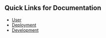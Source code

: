 ## Quick Links for Documentation
- [User](https://github.com/ialmani/EVE/blob/master/Documentation/User.md)
- [Deployment](https://github.com/ialmani/EVE/blob/master/Documentation/Deployment.md)
- [Development](https://github.com/ialmani/EVE/blob/master/Documentation/Development.md)
